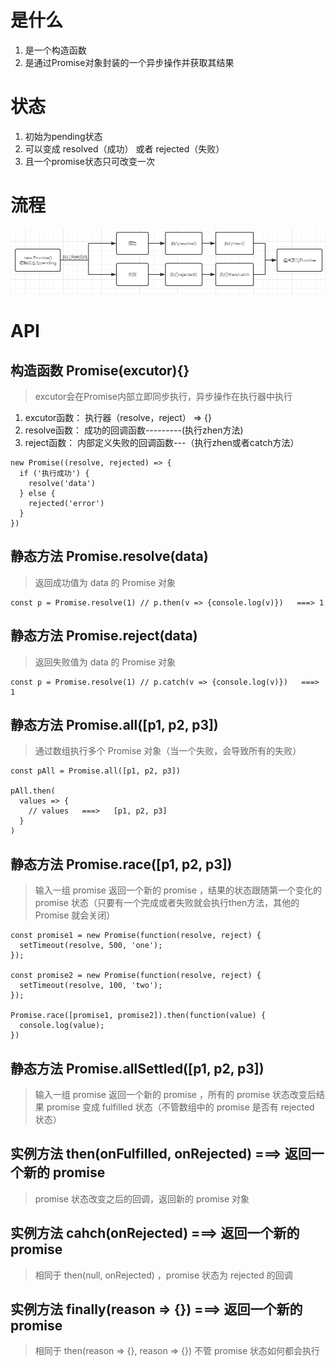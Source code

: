 # 是什么

1. 是一个构造函数
2. 是通过Promise对象封装的一个异步操作并获取其结果

# 状态

1. 初始为pending状态
2. 可以变成 resolved（成功） 或者 rejected（失败）
3. 且一个promise状态只可改变一次

# 流程

![](../img/Promise.png)

# API

## 构造函数 Promise(excutor){}

> excutor会在Promise内部立即同步执行，异步操作在执行器中执行

1. excutor函数： 执行器（resolve，reject） => {}
2. resolve函数： 成功的回调函数---------(执行zhen方法)
3. reject函数： 内部定义失败的回调函数---（执行zhen或者catch方法）

``` JS
new Promise((resolve, rejected) => {
  if ('执行成功') {
    resolve('data')
  } else {
    rejected('error')
  }
})
```

## 静态方法 Promise.resolve(data)

> 返回成功值为 data 的 Promise 对象

``` JS
const p = Promise.resolve(1) // p.then(v => {console.log(v)})   ===> 1
```

## 静态方法 Promise.reject(data)

> 返回失败值为 data 的 Promise 对象

``` JS
const p = Promise.resolve(1) // p.catch(v => {console.log(v)})   ===> 1
```

## 静态方法 Promise.all([p1, p2, p3])

> 通过数组执行多个 Promise 对象（当一个失败，会导致所有的失败）

``` JS
const pAll = Promise.all([p1, p2, p3])

pAll.then(
  values => {
    // values   ===>   [p1, p2, p3]
  }
)
```

## 静态方法 Promise.race([p1, p2, p3])

> 输入一组 promise 返回一个新的 promise ，结果的状态跟随第一个变化的 promise 状态（只要有一个完成或者失败就会执行then方法，其他的 Promise 就会关闭）

``` JS
const promise1 = new Promise(function(resolve, reject) {
  setTimeout(resolve, 500, 'one');
});

const promise2 = new Promise(function(resolve, reject) {
  setTimeout(resolve, 100, 'two');
});

Promise.race([promise1, promise2]).then(function(value) {
  console.log(value);
})
```

## 静态方法 Promise.allSettled([p1, p2, p3])

> 输入一组 promise 返回一个新的 promise ，所有的 promise 状态改变后结果 promise 变成 fulfilled 状态（不管数组中的 promise 是否有 rejected 状态）

## 实例方法 then(onFulfilled, onRejected)  ===> 返回一个新的 promise

> promise 状态改变之后的回调，返回新的 promise 对象

## 实例方法 cahch(onRejected)  ===> 返回一个新的 promise

> 相同于 then(null, onRejected) ，promise 状态为 rejected 的回调

## 实例方法 finally(reason => {})  ===> 返回一个新的 promise

> 相同于 then(reason => {}, reason => {}) 不管 promise 状态如何都会执行

